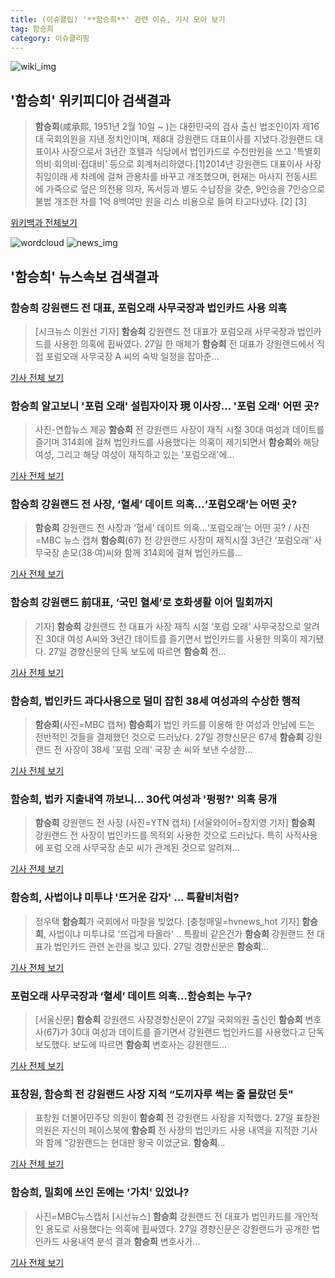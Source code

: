 ```yaml
---
title: (이슈클립) '**함승희**' 관련 이슈, 기사 모아 보기
tag: 함승희
category: 이슈클리핑
---
```

![wiki_img](https://user-images.githubusercontent.com/42597476/44503234-41136a80-a6d0-11e8-9071-6fc6418eafe4.png)
## **'**함승희**'** 위키피디아 검색결과
>**함승희**(咸承熙, 1951년 2월 10일 ~ )는 대한민국의 검사 출신 법조인이자 제16대 국회의원을 지낸 정치인이며, 제8대 강원랜드 대표이사를 지냈다.강원랜드 대표이사 사장으로서 3년간 호텔과 식당에서 법인카드로 수천만원을 쓰고 '특별회의비·회의비·접대비' 등으로 회계처리하였다.[1]2014년 강원랜드 대표이사 사장 취임이래 세 차례에 걸쳐 관용차를 바꾸고 개조했으며, 현재는 마사지 전동시트에 가죽으로 덮은 의전용 의자, 독서등과 별도 수납장을 갖춘, 9인승을 7인승으로 불법 개조한 차를 1억 8백여만 원을 리스 비용으로 들여 타고다녔다. [2] [3]

<a href="https://ko.wikipedia.org/wiki/함승희" target="_blank">위키백과 전체보기</a>

![wordcloud](https://s3.ap-northeast-2.amazonaws.com/lyrics101-wordcloud/2018-08-27-1535341706.png)
![news_img](https://user-images.githubusercontent.com/42597476/44507050-1206f400-a6e4-11e8-8d98-7ffbfebb353f.png)
## **'**함승희**'** 뉴스속보 검색결과
### **함승희** 강원랜드 전 대표, 포럼오래 사무국장과 법인카드 사용 의혹

>[시크뉴스 이원선 기자] **함승희** 강원랜드 전 대표가 포럼오래 사무국장과 법인카드를 사용한 의혹에 휩싸였다. 27일 한 매체가 **함승희** 전 대표가 강원랜드에서 직접 포럼오래 사무국장 A 씨의 숙박 일정을 잡아준...

<a href="http://chicnews.mk.co.kr/article.php?aid=1535331685208282018" target="_blank">기사 전체 보기</a>

### **함승희** 알고보니 '포럼 오래' 설립자이자 現 이사장… '포럼 오래' 어떤 곳?

>사진-연합뉴스 제공 **함승희** 전 강원랜드 사장이 재직 시절 30대 여성과 데이트를 즐기며 314회에 걸쳐 법인카드를 사용했다는 의혹이 제기되면서 **함승희**와 해당 여성, 그리고 해당 여성이 재직하고 있는 '포럼오래'에...

<a href="http://news20.busan.com/controller/newsController.jsp?newsId=20180827000045" target="_blank">기사 전체 보기</a>

### **함승희** 강원랜드 전 사장, ‘혈세’ 데이트 의혹…‘포럼오래’는 어떤 곳?

>**함승희** 강원랜드 전 사장과 ‘혈세’ 데이트 의혹…‘포럼오래’는 어떤 곳? / 사진=MBC 뉴스 캡쳐 **함승희**(67) 전 강원랜드 사장이 재직시절 3년간 ‘포럼오래’ 사무국장 손모(38·여)씨와 함께 314회에 걸쳐 법인카드를...

<a href="http://www.newsway.co.kr/news/view?tp=1&ud=2018082712232659934" target="_blank">기사 전체 보기</a>

### **함승희** 강원랜드 前대표, ‘국민 혈세’로 호화생활 이어 밀회까지

>기자] **함승희** 강원랜드 전 대표가 사장 재직 시절 ‘포럼 오래’ 사무국장으로 알려진 30대 여성 A씨와 3년간 데이트를 즐기면서 법인카드를 사용한 의혹이 제기됐다. 27일 경향신문의 단독 보도에 따르면 **함승희** 전...

<a href="http://biz.heraldcorp.com/culture/view.php?ud=201808270854353952667_1" target="_blank">기사 전체 보기</a>

### **함승희**, 법인카드 과다사용으로 덜미 잡힌 38세 여성과의 수상한 행적

>**함승희**(사진=MBC 캡쳐) **함승희**가 법인 카드를 이용해 한 여성과 만남에 드는 전반적인 것들을 결제했던 것으로 드러났다. 27일 경향신문은 67세 **함승희** 강원랜드 전 사장이 38세 '포럼 오래' 국장 손 씨와 보낸 수상한...

<a href="http://www.gnmaeil.com/news/articleView.html?idxno=381147" target="_blank">기사 전체 보기</a>

### **함승희**, 법카 지출내역 까보니… 30代 여성과 '펑펑?' 의혹 뭉개

>**함승희** 강원랜드 전 사장 (사진=YTN 캡처) [서울와이어=장지영 기자] **함승희** 강원랜드 전 사장이 법인카드를 목적외 사용한 것으로 드러났다. 특히 사적사용에 포럼 오래 사무국장 손모 씨가 관계된 것으로 알려져...

<a href="http://www.seoulwire.com/news/articleView.html?idxno=24063" target="_blank">기사 전체 보기</a>

### **함승희**, 사법이냐 미투냐 '뜨거운 감자' ... 특활비처럼?

>정우택 **함승희**가 국회에서 마찰을 빚었다. [충청매일=hvnews_hot 기자] **함승희**, 사법이냐 미투냐로 '뜨겁게 타올라' .. 특활비 같은건가 **함승희** 강원랜드 전 대표가 법인카드 관련 논란을 빚고 있다. 27일 경향신문은 **함승희**...

<a href="http://www.ccdn.co.kr/news/articleView.html?idxno=536690" target="_blank">기사 전체 보기</a>

### 포럼오래 사무국장과 ‘혈세’ 데이트 의혹…**함승희**는 누구?

>[서울신문] **함승희** 강원랜드 사장경향신문이 27일 국회의원 출신인 **함승희** 변호사(67)가 30대 여성과 데이트를 즐기면서 강원랜드 법인카드를 사용했다고 단독보도했다. 보도에 따르면 **함승희** 변호사는 강원랜드...

<a href="http://www.seoul.co.kr/news/newsView.php?id=20180827500029&wlog_tag3=naver" target="_blank">기사 전체 보기</a>

### 표창원, **함승희** 전 강원랜드 사장 지적 “도끼자루 썩는 줄 몰랐던 듯"

>표창원 더불어민주당 의원이 **함승희** 전 강원랜드 사장을 지적했다. 27일 표창원 의원은 자신의 페이스북에 **함승희** 전 사장의 법인카드 사용 내역을 지적한 기사와 함께 “강원랜드는 현대판 왕국 이었군요. **함승희**...

<a href="http://news.mtn.co.kr/newscenter/news_viewer.mtn?gidx=2018082711363731379" target="_blank">기사 전체 보기</a>

### **함승희**, 밀회에 쓰인 돈에는 '가치' 있었나?

>사진=MBC뉴스캡처 [시선뉴스] **함승희** 강원랜드 전 대표가 법인카드를 개인적인 용도로 사용했다는 의혹에 휩싸였다. 27일 경향신문은 강원랜드가 공개한 법인카드 사용내역 분석 결과 **함승희** 변호사가...

<a href="http://www.sisunnews.co.kr/news/articleView.html?idxno=89021" target="_blank">기사 전체 보기</a>


